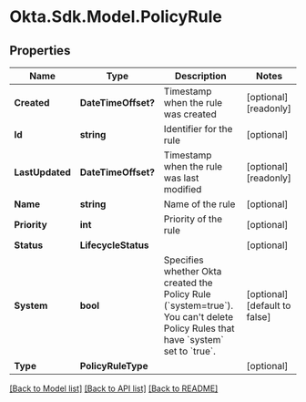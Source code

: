 # Okta.Sdk.Model.PolicyRule

## Properties

Name | Type | Description | Notes
------------ | ------------- | ------------- | -------------
**Created** | **DateTimeOffset?** | Timestamp when the rule was created | [optional] [readonly] 
**Id** | **string** | Identifier for the rule | [optional] 
**LastUpdated** | **DateTimeOffset?** | Timestamp when the rule was last modified | [optional] [readonly] 
**Name** | **string** | Name of the rule | [optional] 
**Priority** | **int** | Priority of the rule | [optional] 
**Status** | **LifecycleStatus** |  | [optional] 
**System** | **bool** | Specifies whether Okta created the Policy Rule (&#x60;system&#x3D;true&#x60;). You can&#39;t delete Policy Rules that have &#x60;system&#x60; set to &#x60;true&#x60;. | [optional] [default to false]
**Type** | **PolicyRuleType** |  | [optional] 

[[Back to Model list]](../README.md#documentation-for-models) [[Back to API list]](../README.md#documentation-for-api-endpoints) [[Back to README]](../README.md)

